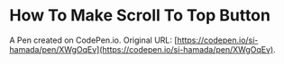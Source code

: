 # How To Make Scroll To Top Button

A Pen created on CodePen.io. Original URL: [https://codepen.io/si-hamada/pen/XWgOqEv](https://codepen.io/si-hamada/pen/XWgOqEv).

